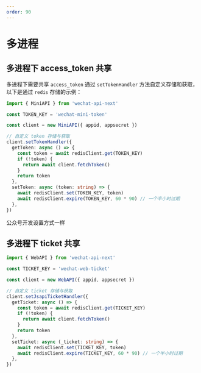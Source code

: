 ```yaml
---
order: 90
---
```


# 多进程

## 多进程下 access_token 共享

多进程下需要共享 `access_token` 通过 `setTokenHandler` 方法自定义存储和获取，以下是通过 `redis` 存储的示例：

```typescript
import { MiniAPI } from 'wechat-api-next'

const TOKEN_KEY = 'wechat-mini-token'

const client = new MiniAPI({ appid, appsecret })

// 自定义 token 存储与获取
client.setTokenHandler({
  getToken: async () => {
    const token = await redisClient.get(TOKEN_KEY)
    if (!token) {
      return await client.fetchToken()
    }
    return token
  },
  setToken: async (token: string) => {
    await redisClient.set(TOKEN_KEY, token)
    await redisClient.expire(TOKEN_KEY, 60 * 90) // 一个半小时过期
  },
})
```

公众号开发设置方式一样

## 多进程下 ticket 共享

```typescript
import { WebAPI } from 'wechat-api-next'

const TICKET_KEY = 'wechat-web-ticket'

const client = new WebAPI({ appid, appsecret })

// 自定义 ticket 存储与获取
client.setJsapiTicketHandler({
  getTicket: async () => {
    const token = await redisClient.get(TICKET_KEY)
    if (!token) {
      return await client.fetchToken()
    }
    return token
  },
  setTicket: async (_ticket: string) => {
    await redisClient.set(TICKET_KEY, token)
    await redisClient.expire(TICKET_KEY, 60 * 90) // 一个半小时过期
  },
})
```

